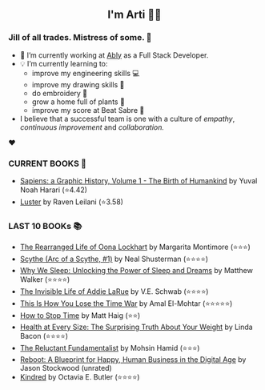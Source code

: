 <div align="center">
  
  ## I'm Arti 👋🏽
  
</div>
  
### Jill of all trades. Mistress of some. 👑

- 🔭 I’m currently working at [Ably](https://ably.com) as a Full Stack Developer.
- 💡 I’m currently learning to:
  - improve my engineering skills 💻
  - improve my drawing skills 🎨
  - do embroidery 🧵
  - grow a home full of plants 🌱
  - improve my score at Beat Sabre 🔼
- I believe that a successful team is one with a culture of _empathy_, _continuous improvement_ and _collaboration._


❤️

### CURRENT BOOKS 📖
<!-- GOODREADS-LIST:START -->
- [Sapiens: a Graphic History, Volume 1 - The Birth of Humankind](https://www.goodreads.com/review/show/3771178926?utm_medium=api&utm_source=rss) by Yuval Noah Harari (⭐️4.42)
- [Luster](https://www.goodreads.com/review/show/3640665377?utm_medium=api&utm_source=rss) by Raven Leilani (⭐️3.58)
<!-- GOODREADS-LIST:END -->

### LAST 10 BOOKs  📚
<!-- GOODREADS-READ-LIST:START -->
- [The Rearranged Life of Oona Lockhart](https://www.goodreads.com/review/show/3236027430?utm_medium=api&utm_source=rss) by Margarita Montimore (⭐⭐⭐)
- [Scythe (Arc of a Scythe, #1)](https://www.goodreads.com/review/show/2842532076?utm_medium=api&utm_source=rss) by Neal Shusterman (⭐⭐⭐⭐)
- [Why We Sleep: Unlocking the Power of Sleep and Dreams](https://www.goodreads.com/review/show/2671474744?utm_medium=api&utm_source=rss) by Matthew Walker (⭐⭐⭐⭐)
- [The Invisible Life of Addie LaRue](https://www.goodreads.com/review/show/3604182728?utm_medium=api&utm_source=rss) by V.E. Schwab (⭐⭐⭐⭐)
- [This Is How You Lose the Time War](https://www.goodreads.com/review/show/3063940826?utm_medium=api&utm_source=rss) by Amal El-Mohtar (⭐⭐⭐⭐⭐)
- [How to Stop Time](https://www.goodreads.com/review/show/3418671462?utm_medium=api&utm_source=rss) by Matt Haig (⭐⭐)
- [Health at Every Size: The Surprising Truth About Your Weight](https://www.goodreads.com/review/show/2958334341?utm_medium=api&utm_source=rss) by Linda Bacon (⭐⭐⭐⭐)
- [The Reluctant Fundamentalist](https://www.goodreads.com/review/show/3045990278?utm_medium=api&utm_source=rss) by Mohsin Hamid (⭐⭐⭐)
- [Reboot: A Blueprint for Happy, Human Business in the Digital Age](https://www.goodreads.com/review/show/2774022519?utm_medium=api&utm_source=rss) by Jason Stockwood (unrated)
- [Kindred](https://www.goodreads.com/review/show/1342565161?utm_medium=api&utm_source=rss) by Octavia E. Butler (⭐⭐⭐⭐)
<!-- GOODREADS-READ-LIST:END -->

